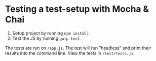 # Testing a test-setup with Mocha & Chai

1. Setup project by running `npm install`.
3. Test the JS by running `gulp test`.

The tests are run on `/app.js`. The test will run "headless" and print their results into the command line. View the tests in `/test/tests.js`.